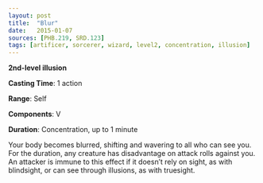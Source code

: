 ```yaml
---
layout: post
title:  "Blur"
date:   2015-01-07
sources: [PHB.219, SRD.123]
tags: [artificer, sorcerer, wizard, level2, concentration, illusion]
---
```


**2nd-level illusion**

**Casting Time**: 1 action

**Range**: Self

**Components**: V

**Duration**: Concentration, up to 1 minute

Your body becomes blurred, shifting and wavering to all who can see you. For the duration, any creature has disadvantage on attack rolls against you. An attacker is immune to this effect if it doesn’t rely on sight, as with blindsight, or can see through illusions, as with truesight.
